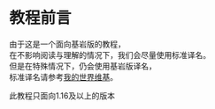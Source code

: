 # 教程前言
由于这是一个面向基岩版的教程，</br>
在不影响阅读与理解的情况下，我们会尽量使用标准译名。</br>
但是在特殊情况下，仍会使用基岩版译名，</br>
标准译名请参考[我的世界维基](https://wiki.biligame.com/mc/Minecraft_WIKI:译名标准化)。

此教程只面向1.16及以上的版本
